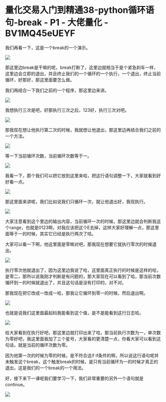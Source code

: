 # 量化交易入门到精通38-python循环语句-break - P1 - 大佬量化 - BV1MQ45eUEYF

我们再看一下，这是一个break的一个演示。

![](img/b7b9670bb347af2e3dc6795d1db2e501_1.png)

那这里边break是干嘛的呢，break打断了，这里边就相当于是个紧急刹车一样，这里边会立即的退出，并且终止我们的一个循环的一个执行，一个退出，终止当前循环，好那好，那这里面要怎么做。

我们再结合一下我们之前的一个程序，那这里边来讲。

![](img/b7b9670bb347af2e3dc6795d1db2e501_3.png)

我想执行三次是吧，好那执行三次之后，123好，执行三次对吧。

![](img/b7b9670bb347af2e3dc6795d1db2e501_5.png)

那我现在想让他执行第二次的时候，我就想让他退出，那这里边再结合我们之前的一个方法。

![](img/b7b9670bb347af2e3dc6795d1db2e501_7.png)

等一下当前循环次数，当前循环次数等于一。

![](img/b7b9670bb347af2e3dc6795d1db2e501_9.png)

我看一下，那个我们可以把它放到这里来哈，把这行语句调整一下，大家就看到好好看一点。

![](img/b7b9670bb347af2e3dc6795d1db2e501_11.png)

那这里面来讲呢，我们比如说我们只循环一次，就让他退出好，我现执行。

![](img/b7b9670bb347af2e3dc6795d1db2e501_13.png)

大家注意看到这个里边的输出内容，当前循环一次的时候，那这里边就会判断我这个range，也就是0123啊，对我应该把这个E去掉，这样大家好理解一点，那这里面等于一的时候，其实它已经是执行两次了哈。

大家可以看一下啊，他这里面是零嘛对吧，那我现在想要它就执行零次的时候退出。

![](img/b7b9670bb347af2e3dc6795d1db2e501_15.png)

执行零次他就退出了，因为这里边我说了哈，这里面真正执行的时候是这样的哈，是零二，那所以说我刚才判断是有问题的，那大家现在可以看到了哈，那当前次数循环到一的时候就退出了，并且这句话是没有打印的，对不对。

那我现在把它改成一改成一哈，那我让它循环到零一的时候，然后退出啊。

![](img/b7b9670bb347af2e3dc6795d1db2e501_17.png)

也就是说我们这里面最起码我能看到这个值，是不是能看到这行日志哈。

![](img/b7b9670bb347af2e3dc6795d1db2e501_19.png)

给大家看到在执行好吧，那这里边就打印出来了哈，那当前执行次数为一，单次数为零好吧，我这里面我加了三个星号，大家看的更清楚一点，你看大家可以看到这句话，就是当前的循环次数为零。

因为他第一次的时候为零的时候，是不符合这if if条件的啊，所以说这行语句呢并未触发这个break，这个触发break的时候，是只有当前循环为一的时候才真正的退出，这是我们的一个break的一个用法。

好，接下来下一课呢我们要学习一下，我们非常重要的另外一个语句就是continue。

![](img/b7b9670bb347af2e3dc6795d1db2e501_21.png)